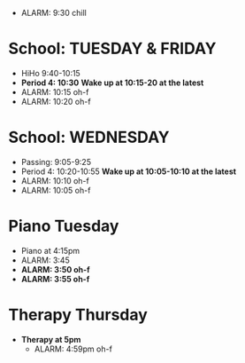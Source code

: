 - ALARM: 9:30 chill
# School: TUESDAY & FRIDAY
- HiHo 9:40-10:15
- **Period 4: 10:30**
**Wake up at 10:15-20 at the latest**
- ALARM: 10:15 oh-f
- ALARM: 10:20 oh-f
# School: WEDNESDAY
- Passing: 9:05-9:25
- Period 4: 10:20-10:55
**Wake up at 10:05-10:10 at the latest**
- ALARM: 10:10 oh-f
- ALARM: 10:05 oh-f
# Piano Tuesday
- Piano at 4:15pm
- ALARM: 3:45
- **ALARM: 3:50 oh-f**
- **ALARM: 3:55 oh-f**
# Therapy Thursday
- **Therapy at 5pm**
	- ALARM: 4:59pm oh-f